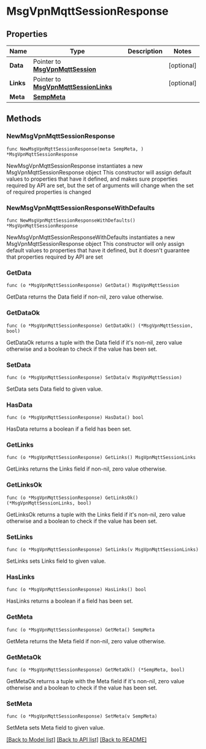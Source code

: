 # MsgVpnMqttSessionResponse

## Properties

Name | Type | Description | Notes
------------ | ------------- | ------------- | -------------
**Data** | Pointer to [**MsgVpnMqttSession**](MsgVpnMqttSession.md) |  | [optional] 
**Links** | Pointer to [**MsgVpnMqttSessionLinks**](MsgVpnMqttSessionLinks.md) |  | [optional] 
**Meta** | [**SempMeta**](SempMeta.md) |  | 

## Methods

### NewMsgVpnMqttSessionResponse

`func NewMsgVpnMqttSessionResponse(meta SempMeta, ) *MsgVpnMqttSessionResponse`

NewMsgVpnMqttSessionResponse instantiates a new MsgVpnMqttSessionResponse object
This constructor will assign default values to properties that have it defined,
and makes sure properties required by API are set, but the set of arguments
will change when the set of required properties is changed

### NewMsgVpnMqttSessionResponseWithDefaults

`func NewMsgVpnMqttSessionResponseWithDefaults() *MsgVpnMqttSessionResponse`

NewMsgVpnMqttSessionResponseWithDefaults instantiates a new MsgVpnMqttSessionResponse object
This constructor will only assign default values to properties that have it defined,
but it doesn't guarantee that properties required by API are set

### GetData

`func (o *MsgVpnMqttSessionResponse) GetData() MsgVpnMqttSession`

GetData returns the Data field if non-nil, zero value otherwise.

### GetDataOk

`func (o *MsgVpnMqttSessionResponse) GetDataOk() (*MsgVpnMqttSession, bool)`

GetDataOk returns a tuple with the Data field if it's non-nil, zero value otherwise
and a boolean to check if the value has been set.

### SetData

`func (o *MsgVpnMqttSessionResponse) SetData(v MsgVpnMqttSession)`

SetData sets Data field to given value.

### HasData

`func (o *MsgVpnMqttSessionResponse) HasData() bool`

HasData returns a boolean if a field has been set.

### GetLinks

`func (o *MsgVpnMqttSessionResponse) GetLinks() MsgVpnMqttSessionLinks`

GetLinks returns the Links field if non-nil, zero value otherwise.

### GetLinksOk

`func (o *MsgVpnMqttSessionResponse) GetLinksOk() (*MsgVpnMqttSessionLinks, bool)`

GetLinksOk returns a tuple with the Links field if it's non-nil, zero value otherwise
and a boolean to check if the value has been set.

### SetLinks

`func (o *MsgVpnMqttSessionResponse) SetLinks(v MsgVpnMqttSessionLinks)`

SetLinks sets Links field to given value.

### HasLinks

`func (o *MsgVpnMqttSessionResponse) HasLinks() bool`

HasLinks returns a boolean if a field has been set.

### GetMeta

`func (o *MsgVpnMqttSessionResponse) GetMeta() SempMeta`

GetMeta returns the Meta field if non-nil, zero value otherwise.

### GetMetaOk

`func (o *MsgVpnMqttSessionResponse) GetMetaOk() (*SempMeta, bool)`

GetMetaOk returns a tuple with the Meta field if it's non-nil, zero value otherwise
and a boolean to check if the value has been set.

### SetMeta

`func (o *MsgVpnMqttSessionResponse) SetMeta(v SempMeta)`

SetMeta sets Meta field to given value.



[[Back to Model list]](../README.md#documentation-for-models) [[Back to API list]](../README.md#documentation-for-api-endpoints) [[Back to README]](../README.md)


